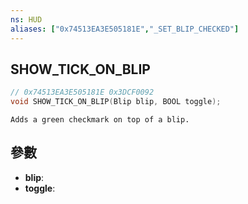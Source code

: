 ```yaml
---
ns: HUD
aliases: ["0x74513EA3E505181E","_SET_BLIP_CHECKED"]
---
```

## SHOW_TICK_ON_BLIP

```c
// 0x74513EA3E505181E 0x3DCF0092
void SHOW_TICK_ON_BLIP(Blip blip, BOOL toggle);
```

```
Adds a green checkmark on top of a blip.  
```

## 參數
* **blip**: 
* **toggle**: 

